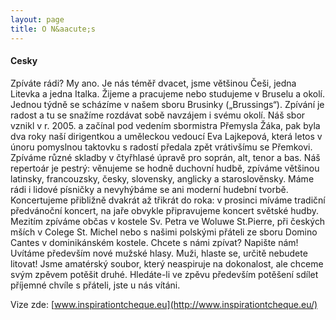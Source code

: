```yaml
---
layout: page
title: O N&aacute;s
---
```



<h4>Cesky</h4>
<p class="message">
  Zpíváte rádi? My ano. Je nás téměř dvacet, jsme většinou Češi, jedna Litevka a jedna Italka. Žijeme a pracujeme nebo studujeme v Bruselu a okolí. Jednou týdně se scházíme v našem sboru Brusinky („Brussings“). Zpívání je radost a tu se snažíme rozdávat sobě navzájem i svému okolí.
Náš sbor vznikl v r. 2005. a začínal pod vedením sbormistra Přemysla Žáka, pak byla dva roky naší dirigentkou a uměleckou vedoucí Eva Lajkepová, která letos v únoru pomyslnou taktovku s radostí předala zpět vrátivšímu se Přemkovi. Zpíváme různé skladby v čtyřhlasé úpravě pro soprán, alt, tenor a bas. Náš repertoár je pestrý: věnujeme se hodně duchovní hudbě, zpíváme většinou latinsky, francouzsky, česky, slovensky, anglicky a staroslověnsky. Máme rádi i lidové písničky a nevyhýbáme se ani moderní hudební tvorbě.
Koncertujeme přibližně dvakrát až třikrát do roka: v prosinci míváme tradiční předvánoční koncert, na jaře obvykle připravujeme koncert světské hudby. Mezitím zpíváme občas v kostele Sv. Petra ve Woluwe St.Pierre, při českých mších v Colege St. Michel nebo s našimi polskými přáteli ze sboru Domino Cantes v dominikánském kostele.
Chcete s námi zpívat? Napište nám! Uvítáme především nové mužské hlasy. Muži, hlaste se, určitě nebudete litovat! Jsme amatérský soubor, který neaspiruje na dokonalost, ale chceme svým zpěvem potěšit druhé. Hledáte-li ve zpěvu především potěšení sdílet příjemné chvíle s přáteli, jste u nás vítáni.
</p>

Vize zde: [www.inspirationtcheque.eu](http://www.inspirationtcheque.eu/)
